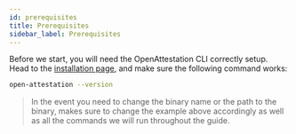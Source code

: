 ```yaml
---
id: prerequisites
title: Prerequisites
sidebar_label: Prerequisites
---
```


Before we start, you will need the OpenAttestation CLI correctly setup. Head to the [installation page](/docs/reference/open-attestation), and make sure the following command works:

```bash
open-attestation --version
```

> In the event you need to change the binary name or the path to the binary, makes sure to change the example above accordingly as well as all the commands we will run throughout the guide.
